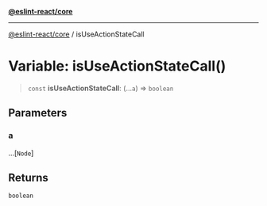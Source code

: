 [**@eslint-react/core**](../README.md)

***

[@eslint-react/core](../README.md) / isUseActionStateCall

# Variable: isUseActionStateCall()

> `const` **isUseActionStateCall**: (...`a`) => `boolean`

## Parameters

### a

...\[`Node`\]

## Returns

`boolean`
